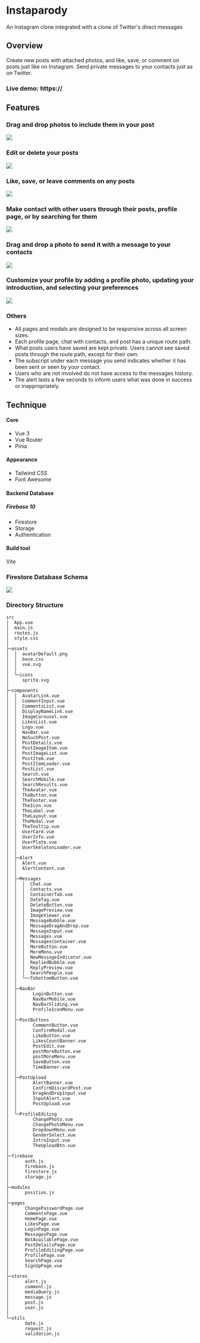 # Instaparody

An Instagram clone integrated with a clone of Twitter's direct messages

## Overview

Create new posts with attached photos, and like, save, or comment on posts just like on Instagram. Send private messages to your contacts just as on Twitter.

### Live demo: https://

## Features

### Drag and drop photos to include them in your post

![](gif)

### Edit or delete your posts

![](gif)

### Like, save, or leave comments on any posts

![](gif)

### Make contact with other users through their posts, profile page, or by searching for them

![](gif)

### Drag and drop a photo to send it with a message to your contacts

![](gif)

### Customize your profile by adding a profile photo, updating your introduction, and selecting your preferences

![](gif)

### Others

- All pages and modals are designed to be responsive across all screen sizes.
- Each profile page, chat with contacts, and post has a unique route path.
- What posts users have saved are kept private. Users cannot see saved posts through the route path, except for their own.
- The subscript under each message you send indicates whether it has been sent or seen by your contact.
- Users who are not involved do not have access to the messages history.
- The alert lasts a few seconds to inform users what was done in success or inappropriately.

## Technique

#### Core

- Vue 3
- Vue Router
- Pinia

#### Appearance

- Tailwind CSS
- Font Awesome

#### Backend Database

##### Firebase 10

- Firestore
- Storage
- Authentication

#### Build tool

Vite

### Firestore Database Schema

![](public/readme/schema.svg)

### Directory Structure

```
src
│  App.vue
│  main.js
│  routes.js
│  style.css
│
├─assets
│  │  avatarDefault.png
│  │  base.css
│  │  vue.svg
│  │
│  └─icons
│     sprite.svg
│
├─components
│  │  AvatarLink.vue
│  │  CommentInput.vue
│  │  CommentsList.vue
│  │  DisplayNameLink.vue
│  │  ImageCarousel.vue
│  │  LikesList.vue
│  │  Logo.vue
│  │  NavBar.vue
│  │  NoSuchPost.vue
│  │  PostDetails.vue
│  │  PostImageItem.vue
│  │  PostImageList.vue
│  │  PostItem.vue
│  │  PostItemLoader.vue
│  │  PostList.vue
│  │  Search.vue
│  │  SearchMobile.vue
│  │  SearchResults.vue
│  │  TheAvatar.vue
│  │  TheButton.vue
│  │  TheFooter.vue
│  │  TheIcon.vue
│  │  TheLabel.vue
│  │  TheLayout.vue
│  │  TheModal.vue
│  │  TheTooltip.vue
│  │  UserCard.vue
│  │  UserInfo.vue
│  │  UserPlate.vue
│  │  UserSkeletonLoader.vue
│  │
│  ├─Alert
│  │  Alert.vue
│  │  AlertContent.vue
│  │
│  ├─Messages
│  │  │  Chat.vue
│  │  │  Contacts.vue
│  │  │  ContainerTab.vue
│  │  │  DateTag.vue
│  │  │  DeleteButton.vue
│  │  │  ImagePreview.vue
│  │  │  ImageViewer.vue
│  │  │  MessageBubble.vue
│  │  │  MessageDragAndDrop.vue
│  │  │  MessageInput.vue
│  │  │  Messages.vue
│  │  │  MessagesContainer.vue
│  │  │  MoreButton.vue
│  │  │  MoreMenu.vue
│  │  │  NewMessageIndicator.vue
│  │  │  RepliedBubble.vue
│  │  │  ReplyPreview.vue
│  │  │  SearchPeople.vue
│  │  └──TobottomButton.vue
│  │
│  ├─NavBar
│  │      LoginButton.vue
│  │      NavBarMobile.vue
│  │      NavBarSliding.vue
│  │      ProfileIconMenu.vue
│  │
│  ├─PostButtons
│  │      CommentButton.vue
│  │      ConfirmModal.vue
│  │      LikeButton.vue
│  │      LikesCountBanner.vue
│  │      PostEdit.vue
│  │      postMoreButton.vue
│  │      postMoreMenu.vue
│  │      SaveButton.vue
│  │      TimeBanner.vue
│  │
│  ├─PostUpload
│  │      AlertBanner.vue
│  │      ConfirmDiscardPost.vue
│  │      DragAndDropInput.vue
│  │      InputAlert.vue
│  │      PostUpload.vue
│  │
│  └─ProfileEditing
│         ChangePhoto.vue
│         ChangePhotoMenu.vue
│         DropdownMenu.vue
│         GenderSelect.vue
│         IntroInput.vue
│         TheUploadBtn.vue
│
├─firebase
│      auth.js
│      firebase.js
│      firestore.js
│      storage.js
│
├─modules
│      position.js
│
├─pages
│      ChangePasswordPage.vue
│      CommentsPage.vue
│      HomePage.vue
│      LikesPage.vue
│      LoginPage.vue
│      MessagesPage.vue
│      NotAvailablePage.vue
│      PostDetailsPage.vue
│      ProfileEditingPage.vue
│      ProfilePage.vue
│      SearchPage.vue
│      SignUpPage.vue
│
├─stores
│      alert.js
│      comment.js
│      mediaQuery.js
│      message.js
│      post.js
│      user.js
│
└─utils
       date.js
       request.js
       validation.js
```

